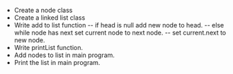 - Create a node class
- Create a linked list class
- Write add to list function
-- if head is null add new node to head.
-- else while node has next set current node to next node.
-- set current.next to new node.
- Write printList function.
- Add nodes to list in main program.
- Print the list in main program.
